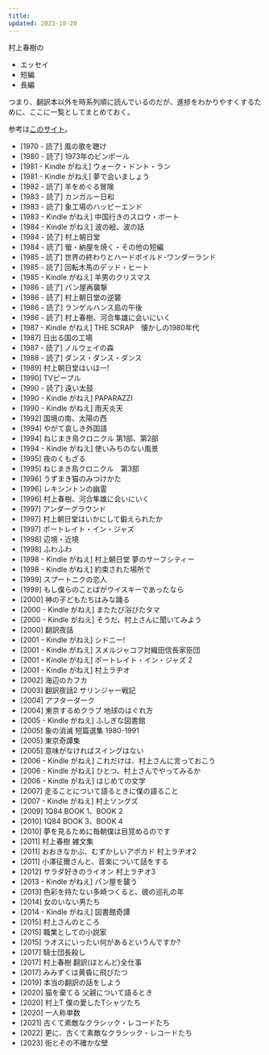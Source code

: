 ```yaml
---
title:
updated: 2023-10-20
---
```


村上春樹の

- エッセイ
- 短編
- 長編

つまり、翻訳本以外を時系列順に読んでいるのだが、進捗をわかりやすくするために、ここに一覧としてまとめておく。

参考は[このサイト](https://www.haruki-m.com/)。

- [1970 - 読了] 風の歌を聴け
- [1980 - 読了] 1973年のピンボール
- [1981 - Kindle がねえ] ウォーク・ドント・ラン
- [1981 - Kindle がねえ] 夢で会いましょう
- [1982 - 読了] 羊をめぐる冒険
- [1983 - 読了] カンガルー日和
- [1983 - 読了] 象工場のハッピーエンド
- [1983 - Kindle がねえ] 中国行きのスロウ・ボート
- [1984 - Kindle がねえ] 波の絵、波の話
- [1984 - 読了] 村上朝日堂
- [1984 - 読了] 螢・納屋を焼く・その他の短編
- [1985 - 読了] 世界の終わりとハードボイルド･ワンダーランド
- [1985 - 読了] 回転木馬のデッド・ヒート
- [1985 - Kindle がねえ] 羊男のクリスマス
- [1986 - 読了] パン屋再襲撃
- [1986 - 読了] 村上朝日堂の逆襲
- [1986 - 読了] ランゲルハンス島の午後
- [1986 - 読了] 村上春樹、河合隼雄に会いにいく
- [1987 - Kindle がねえ] THE SCRAP　懐かしの1980年代
- [1987] 日出る国の工場
- [1987 - 読了] ノルウェイの森
- [1988 - 読了] ダンス・ダンス・ダンス
- [1989] 村上朝日堂はいほー!
- [1990] TVピープル
- [1990 - 読了] 遠い太鼓
- [1990 - Kindle がねえ] PAPARAZZI
- [1990 - Kindle がねえ] 雨天炎天
- [1992] 国境の南、太陽の西
- [1994] やがて哀しき外国語
- [1994] ねじまき鳥クロニクル 第1部、第2部
- [1994 - Kindle がねえ] 使いみちのない風景
- [1995] 夜のくもざる
- [1995] ねじまき鳥クロニクル　第3部
- [1996] うずまき猫のみつけかた
- [1996] レキシントンの幽霊
- [1996] 村上春樹、河合隼雄に会いにいく
- [1997] アンダーグラウンド
- [1997] 村上朝日堂はいかにして鍛えられたか
- [1997] ポートレイト・イン・ジャズ
- [1998] 辺境・近境
- [1998] ふわふわ
- [1998 - Kindle がねえ] 村上朝日堂 夢のサーフシティー
- [1998 - Kindle がねえ] 約束された場所で
- [1999] スプートニクの恋人
- [1999] もし僕らのことばがウイスキーであったなら
- [2000] 神の子どもたちはみな踊る
- [2000 - Kindle がねえ] またたび浴びたタマ
- [2000 - Kindle がねえ] そうだ、村上さんに聞いてみよう
- [2000] 翻訳夜話
- [2001 - Kindle がねえ] シドニー!
- [2001 - Kindle がねえ] スメルジャコフ対織田信長家臣団
- [2001 - Kindle がねえ] ポートレイト・イン・ジャズ 2
- [2001 - Kindle がねえ] 村上ラヂオ
- [2002] 海辺のカフカ
- [2003] 翻訳夜話2 サリンジャー戦記
- [2004] アフターダーク
- [2004] 東京するめクラブ 地球のはぐれ方
- [2005 - Kindle がねえ] ふしぎな図書館
- [2005] 象の消滅 短篇選集 1980-1991
- [2005] 東京奇譚集
- [2005] 意味がなければスイングはない
- [2006 - Kindle がねえ] これだけは、村上さんに言っておこう
- [2006 - Kindle がねえ] ひとつ、村上さんでやってみるか
- [2006 - Kindle がねえ] はじめての文学
- [2007] 走ることについて語るときに僕の語ること
- [2007 - Kindle がねえ] 村上ソングズ
- [2009] 1Q84 BOOK 1、BOOK 2
- [2010] 1Q84 BOOK 3、BOOK 4
- [2010] 夢を見るために毎朝僕は目覚めるのです
- [2011] 村上春樹 雑文集
- [2011] おおきなかぶ、むずかしいアボカド 村上ラヂオ2
- [2011] 小澤征爾さんと、音楽について話をする
- [2012] サラダ好きのライオン 村上ラヂオ3
- [2013 - Kindle がねえ] パン屋を襲う
- [2013] 色彩を持たない多崎つくると、彼の巡礼の年
- [2014] 女のいない男たち
- [2014 - Kindle がねえ] 図書館奇譚
- [2015] 村上さんのところ
- [2015] 職業としての小説家
- [2015] ラオスにいったい何があるというんですか?
- [2017] 騎士団長殺し
- [2017] 村上春樹 翻訳(ほとんど)全仕事
- [2017] みみずくは黄昏に飛びたつ
- [2019] 本当の翻訳の話をしよう
- [2020] 猫を棄てる 父親について語るとき
- [2020] 村上T 僕の愛したTシャツたち
- [2020] 一人称単数
- [2021] 古くて素敵なクラシック・レコードたち
- [2022] 更に、古くて素敵なクラシック・レコードたち
- [2023] 街とその不確かな壁

